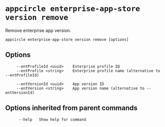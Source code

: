 # `appcircle enterprise-app-store version remove`

Remove enterprise app version.

```plaintext
appcircle enterprise-app-store version remove [options]
```

## Options

```plaintext
     --entProfileId <uuid>    Enterprise profile ID
     --entProfile <string>    Enterprise profile name (alternative to --entProfileId)

     --entVersionId <uuid>    App version ID
     --entVersion <string>    App version name (alternative to --entVersionId)
```

## Options inherited from parent commands

```plaintext
      --help   Show help for command
```
